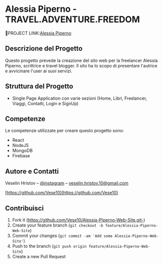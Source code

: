 # Alessia Piperno - TRAVEL.ADVENTURE.FREEDOM

🔗PROJECT LINK:[Alessia Piperno]( https://alessiapipernotravels.web.app/ )

## Descrizione del Progetto

Questo progetto prevede la creazione del sito web per la freelancer Alessia Piperno, scrittrice e travel blogger. Il sito ha lo scopo di presentare l'autrice e avvicinare l'user ai suoi servizi.

## Struttura del Progetto

- Single Page Application con varie sezioni (Home, Libri, Freelancer, Viaggi, Contatti, Login e SignUp)

## Competenze

Le competenze utilizzate per creare questo progetto sono:
 - React
 - NodeJS
 - MongoDB
 - Firebase

 ## Autore e Contatti

Veselin Hristov – [@instagram](https://instagram.com/vese.10?igshid=OGQ5ZDc2ODk2ZA==) – veselin.hristov.10@gmail.com

[https://github.com/Vese10](https://github.com/Vese10)

## Contribuisci

1. Fork it (<https://github.com/Vese10/Alessia-Piperno-Web-Site.git->)
2. Create your feature branch (`git checkout -b feature/Alessia-Piperno-Web-Site`)
3. Commit your changes (`git commit -am 'Add some Alessia-Piperno-Web-Site'`)
4. Push to the branch (`git push origin feature/Alessia-Piperno-Web-Site`)
5. Create a new Pull Request